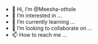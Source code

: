 - 👋 Hi, I’m @Meesha-othole
- 👀 I’m interested in ...
- 🌱 I’m currently learning ...
- 💞️ I’m looking to collaborate on ...
- 📫 How to reach me ...

<!---
Meesha-othole/Meesha-othole is a ✨ special ✨ repository because its `README.md` (this file) appears on your GitHub profile.
You can click the Preview link to take a look at your changes.
--->
